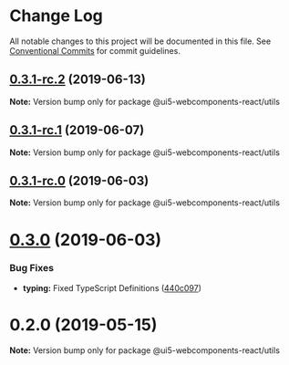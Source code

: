 # Change Log

All notable changes to this project will be documented in this file.
See [Conventional Commits](https://conventionalcommits.org) for commit guidelines.

## [0.3.1-rc.2](https://github.com/SAP/ui5-webcomponents-react/packages/utils/compare/v0.3.1-rc.1...v0.3.1-rc.2) (2019-06-13)

**Note:** Version bump only for package @ui5-webcomponents-react/utils





## [0.3.1-rc.1](https://github.com/SAP/ui5-webcomponents-react/packages/utils/compare/v0.3.1-rc.0...v0.3.1-rc.1) (2019-06-07)

**Note:** Version bump only for package @ui5-webcomponents-react/utils





## [0.3.1-rc.0](https://github.com/SAP/ui5-webcomponents-react/packages/utils/compare/v0.3.0...v0.3.1-rc.0) (2019-06-03)

**Note:** Version bump only for package @ui5-webcomponents-react/utils





# [0.3.0](https://github.com/SAP/ui5-webcomponents-react/compare/v0.2.0...v0.3.0) (2019-06-03)

### Bug Fixes

* **typing:** Fixed TypeScript Definitions ([440c097](https://github.com/SAP/ui5-webcomponents-react/packages/utils/commit/440c097))


# 0.2.0 (2019-05-15)

**Note:** Version bump only for package @ui5-webcomponents-react/utils
